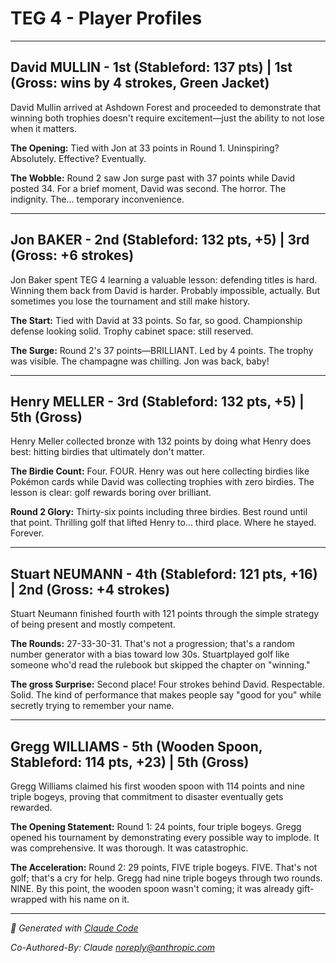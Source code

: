 # TEG 4 - Player Profiles

---

## David MULLIN - 1st (Stableford: 137 pts) | 1st (Gross: wins by 4 strokes, **Green Jacket**)

David Mullin arrived at Ashdown Forest and proceeded to demonstrate that winning both trophies doesn't require excitement—just the ability to not lose when it matters.

**The Opening:** Tied with Jon at 33 points in Round 1. Uninspiring? Absolutely. Effective? Eventually.

**The Wobble:** Round 2 saw Jon surge past with 37 points while David posted 34. For a brief moment, David was second. The horror. The indignity. The... temporary inconvenience.

---

## Jon BAKER - 2nd (Stableford: 132 pts, +5) | 3rd (Gross: +6 strokes)

Jon Baker spent TEG 4 learning a valuable lesson: defending titles is hard. Winning them back from David is harder. Probably impossible, actually. But sometimes you lose the tournament and still make history.

**The Start:** Tied with David at 33 points. So far, so good. Championship defense looking solid. Trophy cabinet space: still reserved.

**The Surge:** Round 2's 37 points—BRILLIANT. Led by 4 points. The trophy was visible. The champagne was chilling. Jon was back, baby!

---

## Henry MELLER - 3rd (Stableford: 132 pts, +5) | 5th (Gross)

Henry Meller collected bronze with 132 points by doing what Henry does best: hitting birdies that ultimately don't matter.

**The Birdie Count:** Four. FOUR. Henry was out here collecting birdies like Pokémon cards while David was collecting trophies with zero birdies. The lesson is clear: golf rewards boring over brilliant.

**Round 2 Glory:** Thirty-six points including three birdies. Best round until that point. Thrilling golf that lifted Henry to... third place. Where he stayed. Forever.

---

## Stuart NEUMANN - 4th (Stableford: 121 pts, +16) | 2nd (Gross: +4 strokes)

Stuart Neumann finished fourth with 121 points through the simple strategy of being present and mostly competent.

**The Rounds:** 27-33-30-31. That's not a progression; that's a random number generator with a bias toward low 30s. Stuartplayed golf like someone who'd read the rulebook but skipped the chapter on "winning."

**The gross Surprise:** Second place! Four strokes behind David. Respectable. Solid. The kind of performance that makes people say "good for you" while secretly trying to remember your name.

---

## Gregg WILLIAMS - 5th (**Wooden Spoon**, Stableford: 114 pts, +23) | 5th (Gross)

Gregg Williams claimed his first wooden spoon with 114 points and nine triple bogeys, proving that commitment to disaster eventually gets rewarded.

**The Opening Statement:** Round 1: 24 points, four triple bogeys. Gregg opened his tournament by demonstrating every possible way to implode. It was comprehensive. It was thorough. It was catastrophic.

**The Acceleration:** Round 2: 29 points, FIVE triple bogeys. FIVE. That's not golf; that's a cry for help. Gregg had nine triple bogeys through two rounds. NINE. By this point, the wooden spoon wasn't coming; it was already gift-wrapped with his name on it.

---

*🤖 Generated with [Claude Code](https://claude.com/claude-code)*

*Co-Authored-By: Claude <noreply@anthropic.com>*
